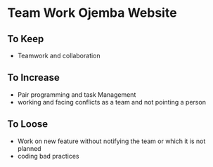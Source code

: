 # Team Work Ojemba Website

## To Keep

- Teamwork and collaboration

## To Increase

- Pair programming and task Management
- working and facing conflicts as a team and not pointing a person

## To Loose

- Work on new feature without notifying the team or which it is not planned
- coding bad practices